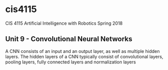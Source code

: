 # cis4115
CIS 4115 Artificial Intelligence with Robotics Spring 2018

## Unit 9 - Convolutional Neural Networks

A CNN consists of an input and an output layer, as well as multiple hidden layers. The hidden layers of a CNN typically consist of convolutional layers, pooling layers, fully connected layers and normalization layers

